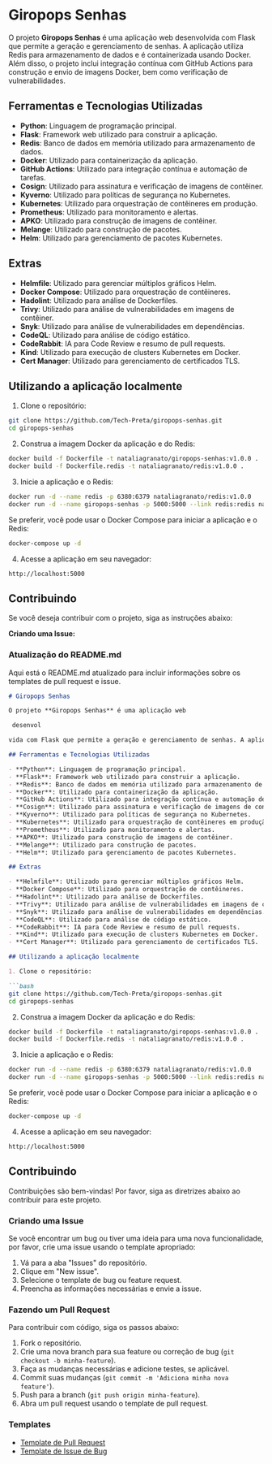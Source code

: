 # Giropops Senhas

O projeto **Giropops Senhas** é uma aplicação web desenvolvida com Flask que permite a geração e gerenciamento de senhas. A aplicação utiliza Redis para armazenamento de dados e é containerizada usando Docker. Além disso, o projeto inclui integração contínua com GitHub Actions para construção e envio de imagens Docker, bem como verificação de vulnerabilidades.

## Ferramentas e Tecnologias Utilizadas

- **Python**: Linguagem de programação principal.
- **Flask**: Framework web utilizado para construir a aplicação.
- **Redis**: Banco de dados em memória utilizado para armazenamento de dados.
- **Docker**: Utilizado para containerização da aplicação.
- **GitHub Actions**: Utilizado para integração contínua e automação de tarefas.
- **Cosign**: Utilizado para assinatura e verificação de imagens de contêiner.
- **Kyverno**: Utilizado para políticas de segurança no Kubernetes.
- **Kubernetes**: Utilizado para orquestração de contêineres em produção.
- **Prometheus**: Utilizado para monitoramento e alertas.
- **APKO**: Utilizado para construção de imagens de contêiner.
- **Melange**: Utilizado para construção de pacotes.
- **Helm**: Utilizado para gerenciamento de pacotes Kubernetes.

## Extras

- **Helmfile**: Utilizado para gerenciar múltiplos gráficos Helm.
- **Docker Compose**: Utilizado para orquestração de contêineres.
- **Hadolint**: Utilizado para análise de Dockerfiles.
- **Trivy**: Utilizado para análise de vulnerabilidades em imagens de contêiner.
- **Snyk**: Utilizado para análise de vulnerabilidades em dependências.
- **CodeQL**: Utilizado para análise de código estático.
- **CodeRabbit**: IA para Code Review e resumo de pull requests.
- **Kind**: Utilizado para execução de clusters Kubernetes em Docker.
- **Cert Manager**: Utilizado para gerenciamento de certificados TLS.

## Utilizando a aplicação localmente

1. Clone o repositório:

```bash
git clone https://github.com/Tech-Preta/giropops-senhas.git
cd giropops-senhas
```

2. Construa a imagem Docker da  aplicação e do Redis:

```bash
docker build -f Dockerfile -t nataliagranato/giropops-senhas:v1.0.0 .
docker build -f Dockerfile.redis -t nataliagranato/redis:v1.0.0 .
```

3. Inicie a aplicação e o Redis:

```bash
docker run -d --name redis -p 6380:6379 nataliagranato/redis:v1.0.0
docker run -d --name giropops-senhas -p 5000:5000 --link redis:redis nataliagranato/giropops-senhas:v1.0.0
```

Se preferir, você pode usar o Docker Compose para iniciar a aplicação e o Redis:

```bash
docker-compose up -d
```

4. Acesse a aplicação em seu navegador:

```
http://localhost:5000
```

## Contribuindo

Se você deseja contribuir com o projeto, siga as instruções abaixo:

**Criando uma Issue:**

### Atualização do README.md

Aqui está o README.md atualizado para incluir informações sobre os templates de pull request e issue.

```markdown
# Giropops Senhas

O projeto **Giropops Senhas** é uma aplicação web

 desenvol

vida com Flask que permite a geração e gerenciamento de senhas. A aplicação utiliza Redis para armazenamento de dados e é containerizada usando Docker. Além disso, o projeto inclui integração contínua com GitHub Actions para construção e envio de imagens Docker, bem como verificação de vulnerabilidades.

## Ferramentas e Tecnologias Utilizadas

- **Python**: Linguagem de programação principal.
- **Flask**: Framework web utilizado para construir a aplicação.
- **Redis**: Banco de dados em memória utilizado para armazenamento de dados.
- **Docker**: Utilizado para containerização da aplicação.
- **GitHub Actions**: Utilizado para integração contínua e automação de tarefas.
- **Cosign**: Utilizado para assinatura e verificação de imagens de contêiner.
- **Kyverno**: Utilizado para políticas de segurança no Kubernetes.
- **Kubernetes**: Utilizado para orquestração de contêineres em produção.
- **Prometheus**: Utilizado para monitoramento e alertas.
- **APKO**: Utilizado para construção de imagens de contêiner.
- **Melange**: Utilizado para construção de pacotes.
- **Helm**: Utilizado para gerenciamento de pacotes Kubernetes.

## Extras

- **Helmfile**: Utilizado para gerenciar múltiplos gráficos Helm.
- **Docker Compose**: Utilizado para orquestração de contêineres.
- **Hadolint**: Utilizado para análise de Dockerfiles.
- **Trivy**: Utilizado para análise de vulnerabilidades em imagens de contêiner.
- **Snyk**: Utilizado para análise de vulnerabilidades em dependências.
- **CodeQL**: Utilizado para análise de código estático.
- **CodeRabbit**: IA para Code Review e resumo de pull requests.
- **Kind**: Utilizado para execução de clusters Kubernetes em Docker.
- **Cert Manager**: Utilizado para gerenciamento de certificados TLS.

## Utilizando a aplicação localmente

1. Clone o repositório:

```bash
git clone https://github.com/Tech-Preta/giropops-senhas.git
cd giropops-senhas
```

2. Construa a imagem Docker da aplicação e do Redis:

```bash
docker build -f Dockerfile -t nataliagranato/giropops-senhas:v1.0.0 .
docker build -f Dockerfile.redis -t nataliagranato/redis:v1.0.0 .
```

3. Inicie a aplicação e o Redis:

```bash
docker run -d --name redis -p 6380:6379 nataliagranato/redis:v1.0.0
docker run -d --name giropops-senhas -p 5000:5000 --link redis:redis nataliagranato/giropops-senhas:v1.0.0
```

Se preferir, você pode usar o Docker Compose para iniciar a aplicação e o Redis:

```bash
docker-compose up -d
```

4. Acesse a aplicação em seu navegador:

```
http://localhost:5000
```

## Contribuindo

Contribuições são bem-vindas! Por favor, siga as diretrizes abaixo ao contribuir para este projeto.

### Criando uma Issue

Se você encontrar um bug ou tiver uma ideia para uma nova funcionalidade, por favor, crie uma issue usando o template apropriado:

1. Vá para a aba "Issues" do repositório.
2. Clique em "New issue".
3. Selecione o template de bug ou feature request.
4. Preencha as informações necessárias e envie a issue.

### Fazendo um Pull Request

Para contribuir com código, siga os passos abaixo:

1. Fork o repositório.
2. Crie uma nova branch para sua feature ou correção de bug (`git checkout -b minha-feature`).
3. Faça as mudanças necessárias e adicione testes, se aplicável.
4. Commit suas mudanças (`git commit -m 'Adiciona minha nova feature'`).
5. Push para a branch (`git push origin minha-feature`).
6. Abra um pull request usando o template de pull request.

### Templates

- [Template de Pull Request](.github/PULL_REQUEST_TEMPLATE.md)
- [Template de Issue de Bug](.github/ISSUE_TEMPLATE/bug_report.md)
